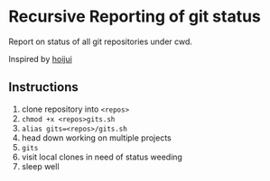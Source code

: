 # Recursive Reporting of git status

Report on status of all git repositories under cwd.

Inspired by [hoijui](https://gist.github.com/dbu/2843660#gistcomment-3252062)

## Instructions

1. clone repository into `<repos>`
2. `chmod +x <repos>gits.sh`
2. `alias gits=<repos>/gits.sh`
3. head down working on multiple projects
4. `gits`
4. visit local clones in need of status weeding
5. sleep well

